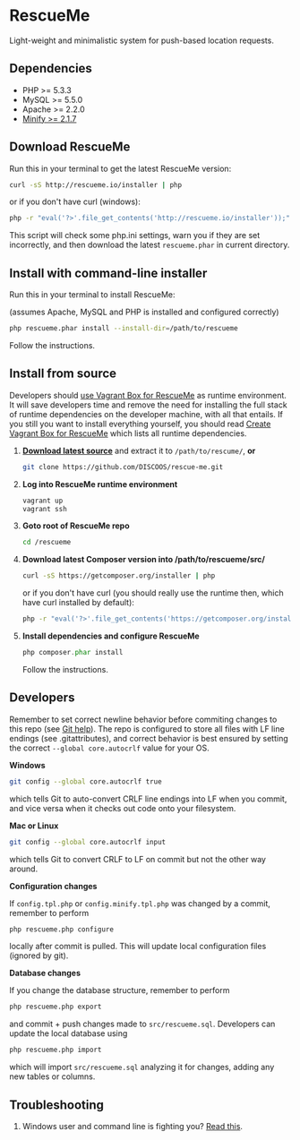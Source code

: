 RescueMe
========

Light-weight and minimalistic system for push-based location requests.

Dependencies
------------

* PHP >= 5.3.3
* MySQL >= 5.5.0
* Apache >= 2.2.0
* [Minify >= 2.1.7](https://minify.googlecode.com/files/minify-2.1.7.zip)

Download RescueMe
-----------------

Run this in your terminal to get the latest RescueMe version:

```bash
curl -sS http://rescueme.io/installer | php
```

or if you don't have curl (windows):

```bash
php -r "eval('?>'.file_get_contents('http://rescueme.io/installer'));"
```    
This script will check some php.ini settings, warn you if they are set incorrectly, 
and then download the latest `rescueme.phar` in current directory. 

Install with command-line installer
-----------------------------------

Run this in your terminal to install RescueMe:

(assumes Apache, MySQL and PHP is installed and configured correctly)

```bash
php rescueme.phar install --install-dir=/path/to/rescueme
```

Follow the instructions.

Install from source
-------------------
Developers should [use Vagrant Box for RescueMe](https://github.com/DISCOOS/rescue-me/wiki/Use%20vagrant%20box%20for%20RescueMe) as runtime environment. It will save developers time and remove the need for installing the full stack of runtime dependencies on the developer machine, with all that entails. If you still you want to install everything yourself, you should read [Create Vagrant Box for RescueMe](https://github.com/DISCOOS/rescue-me/wiki/Create-vagrant-box-for-RescueMe) which lists all runtime dependencies.

1. **<a href="https://github.com/DISCOOS/rescue-me/archive/master.zip">Download latest source</a>** and extract it to `/path/to/rescume/`, **or**
    ```bash
    git clone https://github.com/DISCOOS/rescue-me.git
    ```

2. **Log into RescueMe runtime environment**

    ```bash
    vagrant up
    vagrant ssh
    ```
2. **Goto root of RescueMe repo**

    ```bash
    cd /rescueme
    ```
    
4. **Download latest Composer version into /path/to/rescueme/src/**

    ```bash
    curl -sS https://getcomposer.org/installer | php
    ```
    
    or if you don't have curl (you should really use the runtime then, which have curl installed by default):
    
    ```bash
    php -r "eval('?>'.file_get_contents('https://getcomposer.org/installer'));"
    ```    

3. **Install dependencies and configure RescueMe**

    ```php
    php composer.phar install
    ```
    
    Follow the instructions.

Developers
----------

Remember to set correct newline behavior before commiting changes to this repo 
(see [Git help](https://help.github.com/articles/dealing-with-line-endings)). The repo 
is configured to store all files with LF line endings (see .gitattributes), and correct 
behavior is best ensured by setting the correct `--global core.autocrlf` value for your OS. 

**Windows**
```bash
git config --global core.autocrlf true
```
which tells Git to auto-convert CRLF line endings into LF when you commit, and vice 
versa when it checks out code onto your filesystem.

**Mac or Linux**
```bash
git config --global core.autocrlf input
```
which tells Git to convert CRLF to LF on commit but not the other way around.

**Configuration changes**

If `config.tpl.php` or `config.minify.tpl.php` was changed by a commit, remember to perform
```bash
php rescueme.php configure
```
locally after commit is pulled. This will update local configuration files (ignored by git).

**Database changes**

If you change the database structure, remember to perform
```bash
php rescueme.php export
```
and commit + push changes made to `src/rescueme.sql`. Developers can update the local 
database using
```bash
php rescueme.php import
```
which will import `src/rescueme.sql` analyzing it for changes, adding any new tables or columns. 


Troubleshooting
---------------

1. Windows user and command line is fighting you? [Read this](http://php.net/manual/en/install.windows.commandline.php).


